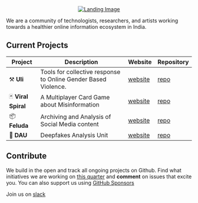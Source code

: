 <div align="center">
  <a href="https://tattle.co.in" target="_blank">
  <picture>
    <img src="https://user-images.githubusercontent.com/1415361/280928126-bc036490-2da6-44ce-bf3e-0b41c67b5f09.png" alt="Landing Image"/>
  </picture>
  </a>
</div>

We are a community of technologists, researchers, and artists working towards a healthier online information ecosystem in India. 

## Current Projects
| Project | Description | Website | Repository | 
| --- | --- | --- | --- |
| ⚒️ **Uli** | Tools for collective response to Online Gender Based Violence. | [website](https://tattle.co.in/products/ogbv) | [repo](https://github.com/tattle-made/uli) |   
| 🃏 **Viral Spiral** | A Multiplayer Card Game about Misinformation | [website](https://tattle.co.in/products/viral-spiral/) | [repo](https://github.com/tattle-made/viral-spiral-backend) |  
| 📦 **Feluda** |  Archiving and Analysis of Social Media content | [website](https://tattle.co.in/products/kosh/) | [repo](https://github.com/tattle-made/feluda) |   
| 📸 **DAU** | Deepfakes Analysis Unit | [website](https://www.dau.mcaindia.in/) | [repo](https://github.com/tattle-made/dau) |   

## Contribute
We build in the open and track all ongoing projects on Github. Find what initiatives we are working on [this quarter](https://github.com/orgs/tattle-made/projects/52) and **comment** on issues that excite you. You can also support us using [GitHub Sponsors](https://github.com/sponsors/tattle-made) 

Join us on [slack](https://admin417477.typeform.com/to/nVuNyG) 
